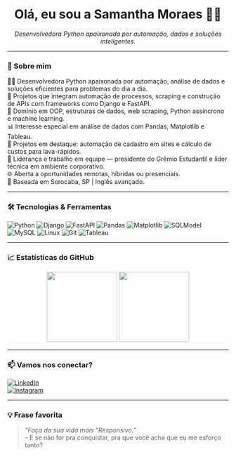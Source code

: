 <h1 align="center">Olá, eu sou a Samantha Moraes 👩‍💻</h1>
<p align="center">
  <i>Desenvolvedora Python apaixonada por automação, dados e soluções inteligentes.</i>
</p>

---

### 💬 Sobre mim

👩‍💻 Desenvolvedora Python apaixonada por automação, análise de dados e soluções eficientes para problemas do dia a dia.  
🚀 Projetos que integram automação de processos, scraping e construção de APIs com frameworks como Django e FastAPI.  
🧠 Domínio em OOP, estruturas de dados, web scraping, Python assíncrono e machine learning.  
📊 Interesse especial em análise de dados com Pandas, Matplotlib e Tableau.  
🔧 Projetos em destaque: automação de cadastro em sites e cálculo de custos para lava-rápidos.  
👥 Liderança e trabalho em equipe — presidente do Grêmio Estudantil e líder técnica em ambiente corporativo.  
🌐 Aberta a oportunidades remotas, híbridas ou presenciais.  
📍 Baseada em Sorocaba, SP | Inglês avançado.

---

### 🛠️ Tecnologias & Ferramentas

![Python](https://img.shields.io/badge/Python-FFD43B?style=for-the-badge&logo=python&logoColor=blue)
![Django](https://img.shields.io/badge/Django-092E20?style=for-the-badge&logo=django&logoColor=white)
![FastAPI](https://img.shields.io/badge/FastAPI-009688?style=for-the-badge&logo=fastapi&logoColor=white)
![Pandas](https://img.shields.io/badge/Pandas-150458?style=for-the-badge&logo=pandas)
![Matplotlib](https://img.shields.io/badge/Matplotlib-11557C?style=for-the-badge&logo=matplotlib&logoColor=white)
![SQLModel](https://img.shields.io/badge/SQLModel-00BFFF?style=for-the-badge)
![MySQL](https://img.shields.io/badge/MySQL-4479A1?style=for-the-badge&logo=mysql&logoColor=white)
![Linux](https://img.shields.io/badge/Linux-FCC624?style=for-the-badge&logo=linux&logoColor=black)
![Git](https://img.shields.io/badge/Git-F05032?style=for-the-badge&logo=git&logoColor=white)
![Tableau](https://img.shields.io/badge/Tableau-E97627?style=for-the-badge&logo=tableau&logoColor=white)

---

### 📈 Estatísticas do GitHub

<div align="center">
  <img height="160em" src="https://github-readme-stats.vercel.app/api?username=SamanthaMoraes2629&show_icons=true&theme=dracula&include_all_commits=true&count_private=true"/>
  <img height="160em" src="https://github-readme-stats.vercel.app/api/top-langs/?username=SamanthaMoraes2629&layout=compact&langs_count=7&theme=dracula"/>
</div>

---

### 📫 Vamos nos conectar?

[![LinkedIn](https://img.shields.io/badge/-Samantha%20Moraes-0A66C2?style=for-the-badge&logo=linkedin&logoColor=white)](https://www.linkedin.com/in/samantha-moraes-406aa31b1)  
[![Instagram](https://img.shields.io/badge/-@cherry.sammy2623-E4405F?style=for-the-badge&logo=instagram&logoColor=white)](https://www.instagram.com/cherry.sammy2623)

---

### 💡 Frase favorita

> *“Faça da sua vida mais "Responsivo.”*  
> – E se não for pra conquistar, pra que você acha que eu me esforço tanto?
